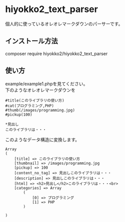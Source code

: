 # hiyokko2_text_parser
個人的に使っているオレオレマークダウンのパーサーです。

## インストール方法
composer require hiyokko2/hiyokko2_text_parser

## 使い方
example/example1.phpを見てください。  
下のようなオレオレマークダウンを

```
#title(このライブラリの使い方)
#cat(プログラミング,PHP)
#thumb(/images/programming.jpg)
#pickup(100)

*見出し
このライブラリは・・・
```

このようなデータ構造に変換します。

```
Array
(
    [title] => このライブラリの使い方
    [thumbnail] => /images/programming.jpg
    [pickup] => 100
    [content_no_tag] => 見出しこのライブラリは・・・
    [description] => 見出しこのライブラリは・・・
    [html] => <h2>見出し</h2>このライブラリは・・・<br>
    [categories] => Array
        (
            [0] => プログラミング
            [1] => PHP
        )

)
```
